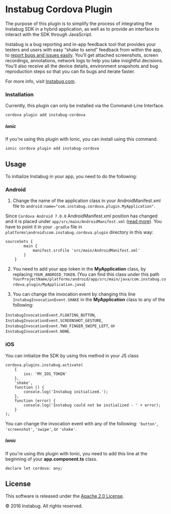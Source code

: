 Instabug Cordova Plugin
=================================

The purpose of this plugin is to simplify the process of integrating the Instabug SDK in a hybrid application, as well as to provide an interface to interact with the SDK through JavaScript.

Instabug is a bug reporting and in-app feedback tool that provides your testers and users with easy “shake to send” feedback from within the app, to [report bugs and issues easily](https://instabug.com/bug-reporting). You’ll get attached screenshots, screen recordings, annotations, network logs to help you take insightful decisions. You’ll also receive all the device details, environment snapshots and bug reproduction steps so that you can fix bugs and iterate faster.

For more info, visit [Instabug.com](https://instabug.com).

### Installation
Currently, this plugin can only be installed via the Command-Line Interface.
```
cordova plugin add instabug-cordova
```
##### Ionic
If you're using this plugin with Ionic, you can install using this command.
```
ionic cordova plugin add instabug-cordova
```

## Usage
To initialize Instabug in your app, you need to do the following:

### Android
1. Change the name of the application class in your AndroidManifest.xml file to ```android:name="com.instabug.cordova.plugin.MyApplication"```.

Since ```Cordova Android 7.0.0``` AndroidManifest.xml position has changed and it is placed under ```app/src/main/AndroidManifest.xml```  ([read more](http://cordova.apache.org/announcements/2017/12/04/cordova-android-7.0.0.html)). You have to point it in your  ```.gradle``` file in ```platforms\android\com.instabug.cordova.plugin``` directory in this way:

```    
sourceSets {
        main {
            manifest.srcFile 'src/main/AndroidManifest.xml'
        }
    }
```
2. You need to add your app token in the __MyApplication__ class, by replacing ```YOUR_ANDROID_TOKEN```. (You can find this class under this path  ```YourProjectName/platforms/android/app/src/main/java/com.instabug.cordova.plugin/MyApplication.java```)

3. You can change the invocation event by changing this line ```InstabugInvocationEvent.SHAKE``` in the __MyApplication__ class to any of the following:

```InstabugInvocationEvent.FLOATING_BUTTON```, ```InstabugInvocationEvent.SCREENSHOT_GESTURE```, ```InstabugInvocationEvent.TWO_FINGER_SWIPE_LEFT```, or ```InstabugInvocationEvent.NONE```.

### iOS
You can initialize the SDK by using this method in your JS class
```
cordova.plugins.instabug.activate(
    {
        ios: 'MY_IOS_TOKEN'
    },
    'shake',
    function () {
        console.log('Instabug initialized.');
    },
    function (error) {
        console.log('Instabug could not be initialized - ' + error);
    }
);
```
 You can change the invocation event with any of the following: ```'button'```, ```'screenshot'```, ```'swipe'```, or ```'shake'```.

 ##### Ionic
If you're using this plugin with Ionic, you need to add this line at the beginning of your __app.component.ts__ class.

```
declare let cordova: any;
```

## License

This software is released under the <a href="http://opensource.org/licenses/Apache-2.0">Apache 2.0 License</a>.

© 2016 Instabug. All rights reserved.
